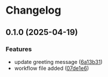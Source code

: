 # Changelog

## 0.1.0 (2025-04-19)


### Features

* update greeting message ([6a13b31](https://github.com/loknathD/release-please-demo/commit/6a13b31ae1e1ff18dd7fa2a378031e2d8b270987))
* workflow file added ([07de1e6](https://github.com/loknathD/release-please-demo/commit/07de1e6afa052f5ce1f4acb59029106f6b9a5260))
